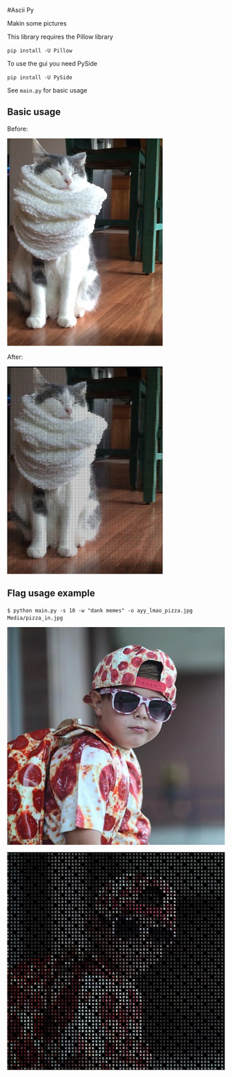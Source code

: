 #Ascii Py

Makin some pictures

This library requires the Pillow library

`pip install -U Pillow`

To use the gui you need PySide

`pip install -U PySide`

See `main.py` for basic usage

Basic usage
---

Before:

![](https://raw.githubusercontent.com/ProfOak/ascii_py/master/Media/before.jpg)

After:

![](https://raw.githubusercontent.com/ProfOak/ascii_py/master/Media/after.jpg)


Flag usage example
---

`$ python main.py -s 10 -w "dank memes" -o ayy_lmao_pizza.jpg Media/pizza_in.jpg`

![](https://raw.githubusercontent.com/ProfOak/ascii_py/master/Media/pizza_in.jpg)

![](https://raw.githubusercontent.com/ProfOak/ascii_py/master/Media/ayy_lmao_pizza.jpg)
